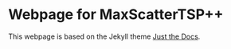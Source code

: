 # Webpage for MaxScatterTSP++

This webpage is based on the Jekyll theme [Just the Docs](https://pmarsceill.github.io/just-the-docs/).
